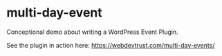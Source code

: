 # multi-day-event
Conceptional demo about writing a WordPress Event Plugin.

See the plugin in action here: https://webdevtrust.com/multi-day-events/
